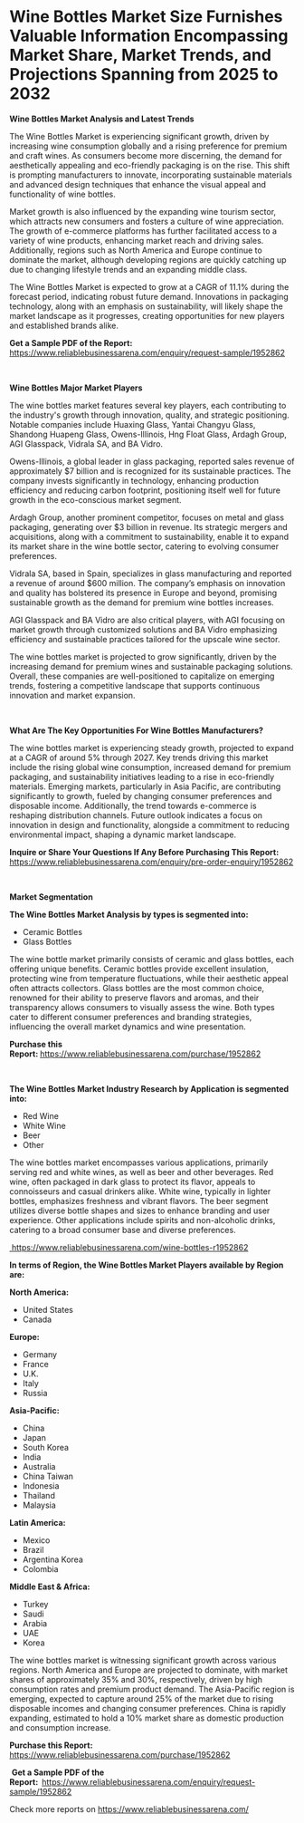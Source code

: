 <p><h1>Wine Bottles Market Size Furnishes Valuable Information Encompassing Market Share, Market Trends, and Projections Spanning from 2025 to 2032</h1></p><p><strong>Wine Bottles Market Analysis and Latest Trends</strong></p>
<p><p>The Wine Bottles Market is experiencing significant growth, driven by increasing wine consumption globally and a rising preference for premium and craft wines. As consumers become more discerning, the demand for aesthetically appealing and eco-friendly packaging is on the rise. This shift is prompting manufacturers to innovate, incorporating sustainable materials and advanced design techniques that enhance the visual appeal and functionality of wine bottles.</p><p>Market growth is also influenced by the expanding wine tourism sector, which attracts new consumers and fosters a culture of wine appreciation. The growth of e-commerce platforms has further facilitated access to a variety of wine products, enhancing market reach and driving sales. Additionally, regions such as North America and Europe continue to dominate the market, although developing regions are quickly catching up due to changing lifestyle trends and an expanding middle class.</p><p>The Wine Bottles Market is expected to grow at a CAGR of 11.1% during the forecast period, indicating robust future demand. Innovations in packaging technology, along with an emphasis on sustainability, will likely shape the market landscape as it progresses, creating opportunities for new players and established brands alike.</p></p>
<p><strong>Get a Sample PDF of the Report:&nbsp;</strong> <a href="https://www.reliablebusinessarena.com/enquiry/request-sample/1952862?utm_campaign=2114&utm_medium=2&utm_source=Github&utm_content=ia&utm_term=14022025&utm_id=wine-bottles">https://www.reliablebusinessarena.com/enquiry/request-sample/1952862</a></p>
<p>&nbsp;</p>
<p><strong>Wine Bottles Major Market Players</strong></p>
<p><p>The wine bottles market features several key players, each contributing to the industry's growth through innovation, quality, and strategic positioning. Notable companies include Huaxing Glass, Yantai Changyu Glass, Shandong Huapeng Glass, Owens-Illinois, Hng Float Glass, Ardagh Group, AGI Glasspack, Vidrala SA, and BA Vidro. </p><p>Owens-Illinois, a global leader in glass packaging, reported sales revenue of approximately $7 billion and is recognized for its sustainable practices. The company invests significantly in technology, enhancing production efficiency and reducing carbon footprint, positioning itself well for future growth in the eco-conscious market segment.</p><p>Ardagh Group, another prominent competitor, focuses on metal and glass packaging, generating over $3 billion in revenue. Its strategic mergers and acquisitions, along with a commitment to sustainability, enable it to expand its market share in the wine bottle sector, catering to evolving consumer preferences.</p><p>Vidrala SA, based in Spain, specializes in glass manufacturing and reported a revenue of around $600 million. The company’s emphasis on innovation and quality has bolstered its presence in Europe and beyond, promising sustainable growth as the demand for premium wine bottles increases.</p><p>AGI Glasspack and BA Vidro are also critical players, with AGI focusing on market growth through customized solutions and BA Vidro emphasizing efficiency and sustainable practices tailored for the upscale wine sector.</p><p>The wine bottles market is projected to grow significantly, driven by the increasing demand for premium wines and sustainable packaging solutions. Overall, these companies are well-positioned to capitalize on emerging trends, fostering a competitive landscape that supports continuous innovation and market expansion.</p></p>
<p>&nbsp;</p>
<p><strong>What Are The Key Opportunities For Wine Bottles Manufacturers?</strong></p>
<p><p>The wine bottles market is experiencing steady growth, projected to expand at a CAGR of around 5% through 2027. Key trends driving this market include the rising global wine consumption, increased demand for premium packaging, and sustainability initiatives leading to a rise in eco-friendly materials. Emerging markets, particularly in Asia Pacific, are contributing significantly to growth, fueled by changing consumer preferences and disposable income. Additionally, the trend towards e-commerce is reshaping distribution channels. Future outlook indicates a focus on innovation in design and functionality, alongside a commitment to reducing environmental impact, shaping a dynamic market landscape.</p></p>
<p><strong>Inquire or Share Your Questions If Any Before Purchasing This Report:</strong> <a href="https://www.reliablebusinessarena.com/enquiry/pre-order-enquiry/1952862?utm_campaign=2114&utm_medium=2&utm_source=Github&utm_content=ia&utm_term=14022025&utm_id=wine-bottles">https://www.reliablebusinessarena.com/enquiry/pre-order-enquiry/1952862</a></p>
<p>&nbsp;</p>
<p><strong>Market Segmentation</strong></p>
<p><strong>The Wine Bottles Market Analysis by types is segmented into:</strong></p>
<p><ul><li>Ceramic Bottles</li><li>Glass Bottles</li></ul></p>
<p><p>The wine bottle market primarily consists of ceramic and glass bottles, each offering unique benefits. Ceramic bottles provide excellent insulation, protecting wine from temperature fluctuations, while their aesthetic appeal often attracts collectors. Glass bottles are the most common choice, renowned for their ability to preserve flavors and aromas, and their transparency allows consumers to visually assess the wine. Both types cater to different consumer preferences and branding strategies, influencing the overall market dynamics and wine presentation.</p></p>
<p><strong>Purchase this Report:&nbsp;</strong><a href="https://www.reliablebusinessarena.com/purchase/1952862?utm_campaign=2114&utm_medium=2&utm_source=Github&utm_content=ia&utm_term=14022025&utm_id=wine-bottles">https://www.reliablebusinessarena.com/purchase/1952862</a></p>
<p>&nbsp;</p>
<p><strong>The Wine Bottles Market Industry Research by Application is segmented into:</strong></p>
<p><ul><li>Red Wine</li><li>White Wine</li><li>Beer</li><li>Other</li></ul></p>
<p><p>The wine bottles market encompasses various applications, primarily serving red and white wines, as well as beer and other beverages. Red wine, often packaged in dark glass to protect its flavor, appeals to connoisseurs and casual drinkers alike. White wine, typically in lighter bottles, emphasizes freshness and vibrant flavors. The beer segment utilizes diverse bottle shapes and sizes to enhance branding and user experience. Other applications include spirits and non-alcoholic drinks, catering to a broad consumer base and diverse preferences.</p></p>
<p><a href="https://www.reliablebusinessarena.com/wine-bottles-r1952862?utm_campaign=2114&utm_medium=2&utm_source=Github&utm_content=ia&utm_term=14022025&utm_id=wine-bottles">&nbsp;https://www.reliablebusinessarena.com/wine-bottles-r1952862</a></p>
<p><strong>In terms of Region, the Wine Bottles Market Players available by Region are:</strong></p>
<p>
    <p> <strong> North America: </strong>
        <ul>
            <li>United States</li>
            <li>Canada</li>
        </ul>
        </p> 
    <p> <strong> Europe: </strong>
        <ul>
            <li>Germany</li>
            <li>France</li>
            <li>U.K.</li>
            <li>Italy</li>
            <li>Russia</li>
        </ul>
        </p> 
    <p> <strong> Asia-Pacific: </strong>
        <ul>
            <li>China</li>
            <li>Japan</li>
            <li>South Korea</li>
            <li>India</li>
            <li>Australia</li>
            <li>China Taiwan</li>
            <li>Indonesia</li>
            <li>Thailand</li>
            <li>Malaysia</li>
        </ul>
        </p> 
    <p> <strong> Latin America: </strong>
        <ul>
            <li>Mexico</li>
            <li>Brazil</li>
            <li>Argentina Korea</li>
            <li>Colombia</li>
        </ul>
        </p> 
    <p> <strong> Middle East & Africa: </strong>
        <ul>
            <li>Turkey</li>
            <li>Saudi</li>
            <li>Arabia</li>
            <li>UAE</li>
            <li>Korea</li>
        </ul>
    </p>
    </p>
<p><p>The wine bottles market is witnessing significant growth across various regions. North America and Europe are projected to dominate, with market shares of approximately 35% and 30%, respectively, driven by high consumption rates and premium product demand. The Asia-Pacific region is emerging, expected to capture around 25% of the market due to rising disposable incomes and changing consumer preferences. China is rapidly expanding, estimated to hold a 10% market share as domestic production and consumption increase.</p></p>
<p><strong>Purchase this Report: </strong><a href="https://www.reliablebusinessarena.com/purchase/1952862?utm_campaign=2114&utm_medium=2&utm_source=Github&utm_content=ia&utm_term=14022025&utm_id=wine-bottles">https://www.reliablebusinessarena.com/purchase/1952862</a></p>
<p>&nbsp;<strong>Get a Sample PDF of the Report:&nbsp;&nbsp;</strong><a href="https://www.reliablebusinessarena.com/enquiry/request-sample/1952862?utm_campaign=2114&utm_medium=2&utm_source=Github&utm_content=ia&utm_term=14022025&utm_id=wine-bottles">https://www.reliablebusinessarena.com/enquiry/request-sample/1952862</a></p>
<p><strong></strong></p>
<p>Check more reports on <a href="https://www.reliablebusinessarena.com/?utm_campaign=2114&utm_medium=2&utm_source=Github&utm_content=ia&utm_term=14022025&utm_id=wine-bottles">https://www.reliablebusinessarena.com/</a></p>